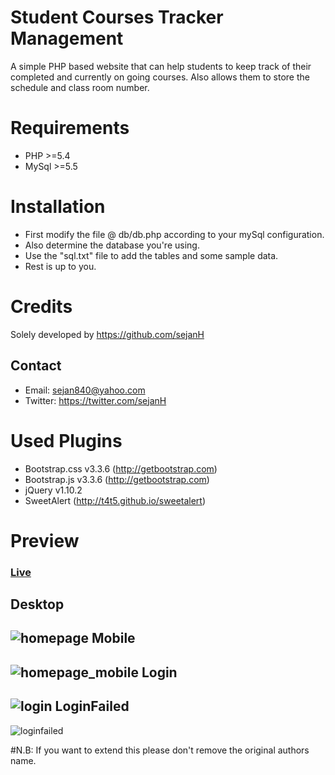 Student Courses Tracker Management
===================================
A simple PHP based website that can help students to keep track of their completed and currently on going courses.
Also allows them to store the schedule and class room number.

Requirements
============
* PHP >=5.4
* MySql >=5.5

Installation
============
* First modify the file @ db/db.php according to your mySql configuration.
* Also determine the database you're using.
* Use the "sql.txt" file to add the tables and some sample data.
* Rest is up to you.


Credits
=======
Solely developed by https://github.com/sejanH

Contact
-------
- Email: sejan840@yahoo.com
- Twitter: https://twitter.com/sejanH


Used Plugins
============
- Bootstrap.css v3.3.6 (http://getbootstrap.com)
- Bootstrap.js v3.3.6 (http://getbootstrap.com)
- jQuery v1.10.2
- SweetAlert (http://t4t5.github.io/sweetalert)

Preview
=======
### [Live](http://stdcm.sejan.xyz)

Desktop
-------
![homepage](https://cloud.githubusercontent.com/assets/16546092/21073659/1b50f8bc-bf0f-11e6-80fa-83697a12abf4.jpg)
Mobile
------
![homepage_mobile](https://cloud.githubusercontent.com/assets/16546092/21073660/1b511126-bf0f-11e6-8d7f-9ce20420b94b.jpg)
Login
-----
![login](https://cloud.githubusercontent.com/assets/16546092/21073661/1b52e2c6-bf0f-11e6-8cbd-fe16fc72afc8.jpg)
LoginFailed
-----------
![loginfailed](https://cloud.githubusercontent.com/assets/16546092/21073662/1b5418c6-bf0f-11e6-8964-9d83b68da8f6.jpg)

#N.B: If you want to extend this please don't remove the original authors name.

